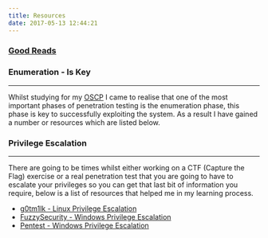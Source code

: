 ```yaml
---
title: Resources
date: 2017-05-13 12:44:21
---
```

### [Good Reads](books)


### Enumeration - Is Key
-- -
Whilst studying for my [OSCP](https://www.offensive-security.com/information-security-certifications/oscp-offensive-security-certified-professional/) I came to realise that one of the most important phases of penetration testing is the enumeration phase, this phase is key to successfully exploiting the system. As a result I have gained a number or resources which are listed below.

### Privilege Escalation
-- -
There are going to be times whilst either working on a CTF (Capture the Flag) exercise or a real penetration test that you are going to have to escalate your privileges so you can get that last bit of information you require, below is a list of resources that helped me in my learning process.
* [g0tm1lk - Linux Privilege Escalation](https://blog.g0tmi1k.com/2011/08/basic-linux-privilege-escalation/)
* [FuzzySecurity - Windows Privilege Escalation](http://www.fuzzysecurity.com/tutorials/16.html)
* [Pentest - Windows Privilege Escalation](https://pentest.blog/windows-privilege-escalation-methods-for-pentesters/)
